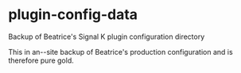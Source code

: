 # plugin-config-data
Backup of Beatrice's Signal K plugin configuration directory

This in an--site backup of Beatrice's production configuration and is therefore pure gold.
